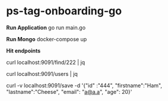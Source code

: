 # ps-tag-onboarding-go


**Run Application**
go run main.go

**Run Mongo**
docker-compose up

**Hit endpoints**

curl localhost:9091/find/222 | jq

curl localhost:9091/users | jq   

curl -v localhost:9091/save -d '{"id" :"444", "firstname":"Ham", "lastname":"Cheese", "email": "a@a.a", "age": 20}'